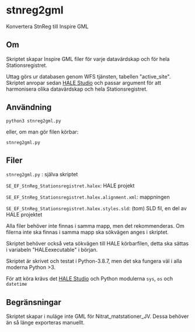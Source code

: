 # stnreg2gml
Konvertera StnReg till Inspire GML

## Om

Skriptet skapar Inspire GML filer för varje datavärdskap och för hela Stationsregistret. 

Uttag görs ur databasen genom WFS tjänsten, tabellen "active_site". Skriptet anropar sedan [HALE Studio](https://github.com/halestudio/hale) och passar argument för att harmonisera olika datavärdskap och hela Stationsregistret. 


## Användning

`python3 stnreg2gml.py`

eller, om man gör filen körbar:

`stnreg2gml.py`



## Filer

`stnreg2gml.py` : själva skriptet

`SE_EF_StnReg_Stationsregistret.halex`: HALE projekt

`SE_EF_StnReg_Stationsregistret.halex.alignment.xml`: mappningen

`SE_EF_StnReg_Stationsregistret.halex.styles.sld`: (tom) SLD fil, en del av HALE projektet


Alla filer behöver inte finnas i samma mapp, men det rekommenderas. Om filerna inte ska finnas i samma mapp ska sökvägen anges i skriptet.

Skriptet behöver också veta sökvägen till HALE körbarfilen, detta ska sättas i variabeln "HALEexecutable" i början.

Skriptet är skrivet och testat i Python-3.8.7, men det ska fungera väl i alla moderna Python >3.

För att köra krävs det [HALE Studio](https://github.com/halestudio/hale) och Python modulerna `sys`, `os` och `datetime`


## Begränsningar
Skriptet skapar i nuläge inte GML för Nitrat_matstationer_JV. Dessa behöver än så länge exporteras manuellt.
